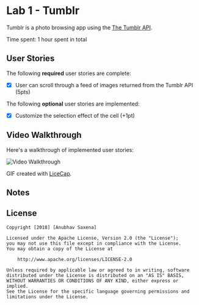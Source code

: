 # Lab 1 - Tumblr 

Tumblr is a photo browsing app using the [The Tumblr API](https://www.tumblr.com/docs/en/api/v2#posts).

Time spent: 1 hour spent in total

## User Stories

The following **required** user stories are complete:

- [x] User can scroll through a feed of images returned from the Tumblr API (5pts)

The following **optional** user stories are implemented:

- [x] Customize the selection effect of the cell (+1pt)

## Video Walkthrough

Here's a walkthrough of implemented user stories:

<img src='https://i.imgur.com/VyyCfSD.gif' title='Video Walkthrough' width='' alt='Video Walkthrough' />

GIF created with [LiceCap](http://www.cockos.com/licecap/).

## Notes

## License

    Copyright [2018] [Anubhav Saxena]

    Licensed under the Apache License, Version 2.0 (the "License");
    you may not use this file except in compliance with the License.
    You may obtain a copy of the License at

        http://www.apache.org/licenses/LICENSE-2.0

    Unless required by applicable law or agreed to in writing, software
    distributed under the License is distributed on an "AS IS" BASIS,
    WITHOUT WARRANTIES OR CONDITIONS OF ANY KIND, either express or implied.
    See the License for the specific language governing permissions and
    limitations under the License.

